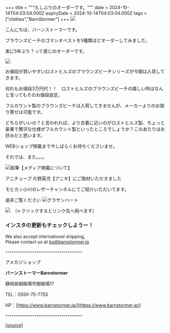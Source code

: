 +++
title = """久しぶりのオーダーです。"""
date = 2024-10-14T04:03:04.000Z
expiryDate = 2024-10-14T04:03:04.000Z
tags = ["clothes","BarnStormer"]
+++
[![](https://stat.ameba.jp/user_images/20231023/16/barnstormer-go/b2/03/p/o0420015015354743273.png)](https://ameblo.jp/barnstormer-go/entry-12825670498.html)

こんにちは、バーンストーマーです。

ブラウンズビーチのゴマシオベストを5種類ほどオーダーしてみました。

実に5年ぶり？って感じのオーダーです。

[![](https://stat.ameba.jp/user_images/20241014/13/barnstormer-go/2e/10/j/o0466070015497714604.jpg)](https://stat.ameba.jp/user_images/20241014/13/barnstormer-go/2e/10/j/o0466070015497714604.jpg)

お値段が買いやすいロストヒルズのブラウンズビーチシリーズが今期は入荷してきます。

何れもお値段3万円代！！　ロストヒルズのブラウンズビーチの嬉しい所はなんと言ってもそのお値段設定。

フルカウント製のブラウンズビーチは入荷してきませんが、メーカーよりのお取り寄せは可能です。

どちらがいいの？と言われれば、より古着に近いのがロストヒルズ製、ちょっと豪華で贅沢な仕様がフルカウント製といったところでしょうか？このあたりはお好みだと思います。

WEBショップ掲載まで今しばらくお待ちくださいませ。

それでは、また。。。。

![鉛筆](https://stat100.ameba.jp/blog/ucs/img/char/char3/519.png)【メディア掲載について】

アニチューブ 片野英児【アニキ】にご取材いただきました

モヒカン小川のレザーチャンネルにてご紹介いただいてます。

是非ご覧ください ![グラサンハート](https://stat100.ameba.jp/blog/ucs/img/char/char3/148.png)

[![](https://stat.ameba.jp/user_images/20230412/16/barnstormer-go/6a/23/p/o0108010815269242493.png)](https://www.instagram.com/barnstormer_daily/)　（←クリックするとリンク先へ飛べます）

### インスタの更新もチェックしようー！

We also accept international shipping,  
Please contact us at bs@barnstormer.jp

**\-------------------------------------**

アメカジショップ

**バーンストーマーBarnstormer**

静岡県御殿場市御殿場17

TEL：0550-75-7755

HP：[https://www.barnstormer.jp/](https://www.barnstormer.jp/)

**\-------------------------------------**

[[source]](https://ameblo.jp/barnstormer-go/entry-12871206320.html)
